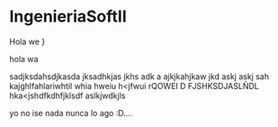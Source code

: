 # IngenieriaSoftII

Hola we
}

hola wa


sadjksdahsdjkasda jksadhkjas jkhs adk a ajkjkahjkaw jkd askj askj sah kajghlfahlariwhtil whia hweiu h<jfwui rQOWEI D FJSHKSDJASLÑDL  hka<jshdfkdhfjklsdf aslkjwdkjls

yo no ise nada nunca lo ago :D....
